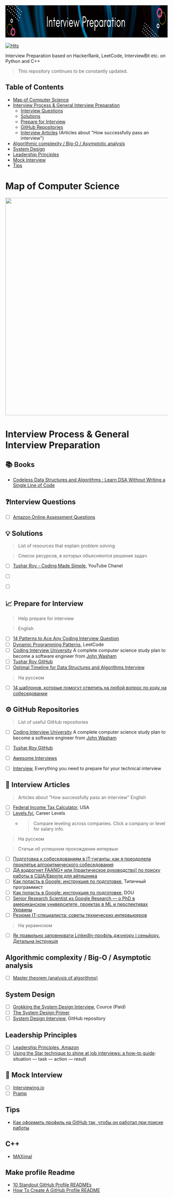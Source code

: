 <img src="https://github.com/ElizaLo/Interview-Preparation/blob/master/img/Banner_Interview_Prep.png" width="900" height="100">

[![Hits](https://hits.seeyoufarm.com/api/count/incr/badge.svg?url=https%3A%2F%2Fgithub.com%2FElizaLo%2FInterview-Preparation&count_bg=%23056DE3&title_bg=%23B5B5BC&icon=python.svg&icon_color=%23E7E7E7&title=Repository+Views&edge_flat=false)](https://hits.seeyoufarm.com)

Interview Preparation based on HackerRank, LeetCode, InterviewBit etc. on Python and C++

> This repository continues to be constantly updated.

## Table of Contents

- [Map of Computer Science](https://github.com/ElizaLo/Interview-Preparation/blob/master/README.md#map-of-computer-science)
- [Interview Process & General Interview Preparation](https://github.com/ElizaLo/Interview-Preparation/blob/master/README.md#interview-process--general-interview-preparation)
    - [Interview Questions](https://github.com/ElizaLo/Interview-Preparation/blob/master/README.md#interview-questions)
    - [Solutions](https://github.com/ElizaLo/Interview-Preparation/blob/master/README.md#-solutions)
    - [Prepare for Interview](https://github.com/ElizaLo/Interview-Preparation/blob/master/README.md#-prepare-for-interview)
    - [GitHub Repositories](https://github.com/ElizaLo/Interview-Preparation/blob/master/README.md#%EF%B8%8F-github-repositories)
    - [Interview Articles](https://github.com/ElizaLo/Interview-Preparation/blob/master/README.md#-interview-articles) (Articles about "How successfully pass an interview")
- [Algorithmic complexity / Big-O / Asymptotic analysis](https://github.com/ElizaLo/Interview-Preparation/blob/master/README.md#algorithmic-complexity--big-o--asymptotic-analysis)
- [System Design](https://github.com/ElizaLo/Interview-Preparation/blob/master/README.md#system-design)
- [Leadership Principles](https://github.com/ElizaLo/Interview-Preparation/blob/master/README.md#leadership-principles)
- [Mock Interview](https://github.com/ElizaLo/Interview-Preparation/blob/master/README.md#-mock-interview)
- [Tips](https://github.com/ElizaLo/Interview-Preparation/blob/master/README.md#-tips)

# Map of Computer Science

<img src="https://live.staticflickr.com/4387/36231833334_b3581aa9af_o.png" width="960" height="676">

# Interview Process & General Interview Preparation

## 📚 Books

- [Codeless Data Structures and Algorithms : Learn DSA Without Writing a Single Line of Code](https://learning.oreilly.com/library/view/codeless-data-structures/9781484257258/?sfmc_id=175587659&utm_campaign=engagement&utm_medium=email&utm_source=platform+b2c&utm_content=whats+new+hot+20200713#toc)

## ❓Interview Questions

- [ ] [Amazon Online Assessment Questions](https://leetcode.com/discuss/interview-question/344650/Amazon-Online-Assessment-Questions)


## 💡 Solutions

> List of resources that explain problem solving

> Список ресурсов, в которых объясняются решения задач

- [ ] [Tushar Roy - Coding Made Simple](https://www.youtube.com/user/tusharroy2525), YouTube Chanel
- [ ] []()
- [ ] []()


## 📈 Prepare for Interview

> Help prepare for interview

> English 
- [ ] [14 Patterns to Ace Any Coding Interview Question](https://hackernoon.com/14-patterns-to-ace-any-coding-interview-question-c5bb3357f6ed)
- [ ] [Dynamic Programming Patterns](https://leetcode.com/discuss/general-discussion/458695/dynamic-programming-patterns), LeetCode
- [ ] [Coding Interview University](https://github.com/jwasham/coding-interview-university) A complete computer science study plan to become a software engineer from [John Washam](https://github.com/jwasham)
- [ ] [Tushar Roy GitHub](https://github.com/mission-peace/interview/wiki)
- [ ] [Optimal Timeline for Data Structures and Algorithms Interview](https://medium.com/women-who-code-silicon-valley/optimal-timeline-for-data-structures-and-algorithms-interview-9a88ef9021cb)

> На русском
- [ ] [14 шаблонов, которые помогут ответить на любой вопрос по коду на собеседовании](https://tproger.ru/translations/14-templates-to-answer-interview-questions/)

## ⚙️ GitHub Repositories

> List of useful GitHub repositories

- [ ] [Coding Interview University](https://github.com/jwasham/coding-interview-university) A complete computer science study plan to become a software engineer from [John Washam](https://github.com/jwasham)
- [ ] [Tushar Roy GitHub](https://github.com/mission-peace/interview/wiki)
- [ ] [Awesome Interviews](https://github.com/MaximAbramchuck/awesome-interview-questions)
- [ ] [Interview](https://github.com/andreis/interview), Everything you need to prepare for your technical interview


## 📑 Interview Articles
> Articles about "How successfully pass an interview"
> English 
- [ ] [Federal Income Tax Calculator](https://smartasset.com/taxes/income-taxes), USA
- [ ] [Levels.fyi](https://www.levels.fyi), Career Levels
    - > Compare leveling across companies. Click a company or level for salary info.

> На русском

> Статьи об успешном прохождении интервью
- [ ] [Подготовка к собеседованиям в IT-гиганты: как я преодолела проклятье алгоритмического собеседования](https://habr.com/ru/post/499394/)
- [ ] [ДА вздрогнет FAANG* или [практическое руководство] по поиску работы в США/Европе для айтишника](https://habr.com/ru/company/smart_start/blog/472796/)
- [ ] [Как попасть в Google: инструкция по подготовке](https://tproger.ru/articles/work-in-google/), Типичный программист
- [ ] [Как попасть в Google: инструкция по подготовке](https://dou.ua/lenta/articles/google-interview/), DOU 
- [ ] [Senior Research Scientist из Google Research — о PhD в американском университете, проектах в ML и перспективах Украины](https://dou.ua/lenta/articles/research-scientist-from-google/?from=tg)
- [ ] [Резюме IT-специалиста: советы технических интервьюеров](https://dou.ua/lenta/articles/resume-for-tech-interviewer/)

> На украинском

- [ ] [Як правильно заповнювати LinkedIn-профіль джуніору і сеньйору. Детальна інструкція](https://dou.ua/lenta/articles/fill-profile-on-linkedin/?from=tg)

## Algorithmic complexity / Big-O / Asymptotic analysis

- [ ] [Master theorem (analysis of algorithms)](https://en.wikipedia.org/wiki/Master_theorem_(analysis_of_algorithms))

## System Design

- [ ] [Grokking the System Design Interview](https://www.educative.io/courses/grokking-the-system-design-interview), Cource (Paid)
- [ ] [The System Design Primer](https://github.com/donnemartin/system-design-primer)
- [ ] [System Design Interview](https://github.com/checkcheckzz/system-design-interview), GitHub repository

## Leadership Principles

- [ ] [Leadership Principles, Amazon](https://www.amazon.jobs/en/principles)
- [ ] [Using the Star technique to shine at job interviews: a how-to guide](https://www.theguardian.com/careers/careers-blog/star-technique-competency-based-interview): situation — task — action — result

## 👥 Mock Interview

- [ ] [Interviewing.io](https://interviewing.io)
- [ ] [Pramp](https://www.pramp.com/#/)

## Tips

- [Как оформить профиль на GitHub так, чтобы он работал при поиске работы](https://dou.ua/lenta/articles/github-profile-for-beginners/?from=tg)

## C++

  - [MAXimal](http://e-maxx.ru/algo/)
  
  
## Make profile Readme

- [10 Standout GitHub Profile READMEs](https://dev.to/github/10-standout-github-profile-readmes-h2o)
- [How To Create A GitHub Profile README](https://www.aboutmonica.com/blog/how-to-create-a-github-profile-readme)
